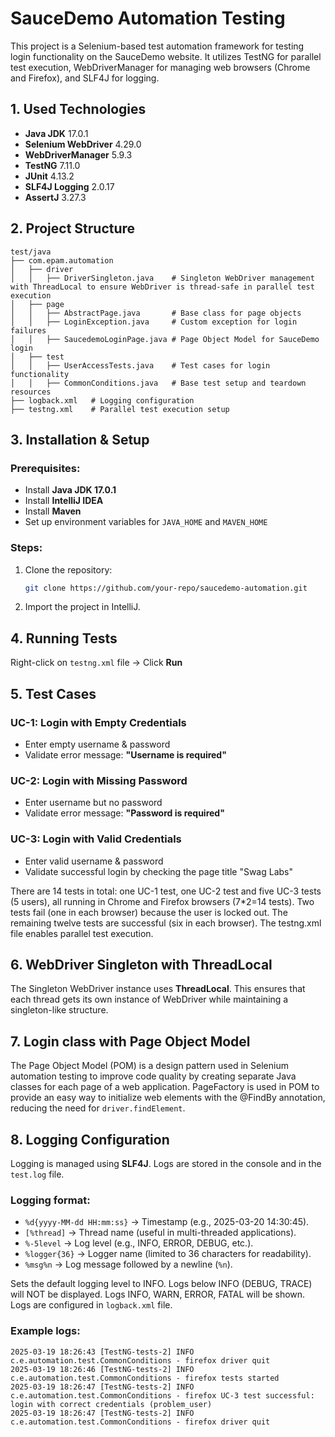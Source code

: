 # SauceDemo Automation Testing

This project is a Selenium-based test automation framework for testing login functionality on the SauceDemo website. It utilizes TestNG for parallel test execution, WebDriverManager for managing web browsers (Chrome and Firefox), and SLF4J for logging.

## 1. Used Technologies

- **Java JDK** 17.0.1
- **Selenium WebDriver** 4.29.0
- **WebDriverManager** 5.9.3
- **TestNG** 7.11.0
- **JUnit** 4.13.2
- **SLF4J Logging** 2.0.17
- **AssertJ** 3.27.3

## 2. Project Structure

```
test/java
├── com.epam.automation
│   ├── driver
│   │   ├── DriverSingleton.java    # Singleton WebDriver management with ThreadLocal to ensure WebDriver is thread-safe in parallel test execution
│   ├── page
│   │   ├── AbstractPage.java       # Base class for page objects
│   │   ├── LoginException.java     # Custom exception for login failures
│   │   ├── SaucedemoLoginPage.java # Page Object Model for SauceDemo login
│   ├── test
│   │   ├── UserAccessTests.java    # Test cases for login functionality
│   │   ├── CommonConditions.java   # Base test setup and teardown
resources
├── logback.xml   # Logging configuration
├── testng.xml    # Parallel test execution setup
```

## 3. Installation & Setup

### Prerequisites:

- Install **Java JDK 17.0.1**
- Install **IntelliJ IDEA**
- Install **Maven**
- Set up environment variables for `JAVA_HOME` and `MAVEN_HOME`

### Steps:

1. Clone the repository:
   ```sh
   git clone https://github.com/your-repo/saucedemo-automation.git
   ```
2. Import the project in IntelliJ.

## 4. Running Tests

Right-click on `testng.xml` file → Click **Run**

## 5. Test Cases

### **UC-1: Login with Empty Credentials**

- Enter empty username & password
- Validate error message: **"Username is required"**

### **UC-2: Login with Missing Password**

- Enter username but no password
- Validate error message: **"Password is required"**

### **UC-3: Login with Valid Credentials**

- Enter valid username & password
- Validate successful login by checking the page title "Swag Labs"

There are 14 tests in total: one UC-1 test, one UC-2 test and five UC-3 tests (5 users), all running in Chrome and Firefox browsers (7*2=14 tests).
Two tests fail (one in each browser) because the user is locked out. The remaining twelve tests are successful (six in each browser).
The testng.xml file enables parallel test execution.

## 6. WebDriver Singleton with ThreadLocal
The Singleton WebDriver instance uses **ThreadLocal**. This ensures that each thread gets its own instance of WebDriver while maintaining a singleton-like structure.

## 7. Login class with Page Object Model
The Page Object Model (POM) is a design pattern used in Selenium automation testing to improve code quality by creating separate Java classes for each page of a web application.
PageFactory is used in POM to provide an easy way to initialize web elements with the @FindBy annotation, reducing the need for `driver.findElement`.

## 8. Logging Configuration

Logging is managed using **SLF4J**. Logs are stored in the console and in the `test.log` file.

### Logging format:
- `%d{yyyy-MM-dd HH:mm:ss}` → Timestamp (e.g., 2025-03-20 14:30:45).
- `[%thread]` → Thread name (useful in multi-threaded applications).
- `%-5level` → Log level (e.g., INFO, ERROR, DEBUG, etc.).
- `%logger{36}` → Logger name (limited to 36 characters for readability).
- `%msg%n` → Log message followed by a newline (`%n`).

Sets the default logging level to INFO. Logs below INFO (DEBUG, TRACE) will NOT be displayed. Logs INFO, WARN, ERROR, FATAL will be shown.
Logs are configured in `logback.xml` file.

### Example logs:

```
2025-03-19 18:26:43 [TestNG-tests-2] INFO  c.e.automation.test.CommonConditions - firefox driver quit
2025-03-19 18:26:46 [TestNG-tests-2] INFO  c.e.automation.test.CommonConditions - firefox tests started
2025-03-19 18:26:47 [TestNG-tests-2] INFO  c.e.automation.test.CommonConditions - firefox UC-3 test successful: login with correct credentials (problem_user)
2025-03-19 18:26:47 [TestNG-tests-2] INFO  c.e.automation.test.CommonConditions - firefox driver quit
```
